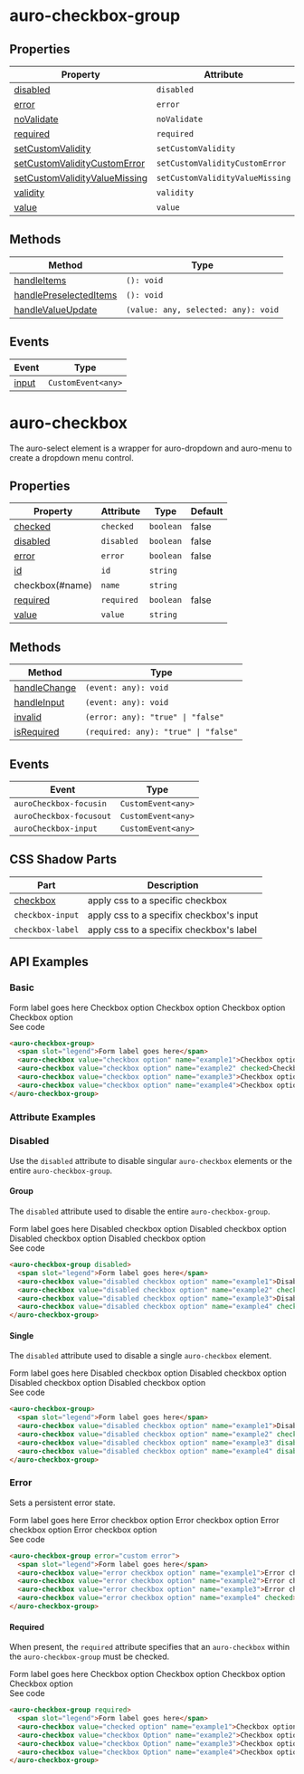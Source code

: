 <!-- AURO-GENERATED-CONTENT:START (FILE:src=./../api.md) -->
<!-- The below content is automatically added from ./../api.md -->

# auro-checkbox-group

## Properties

| Property                        | Attribute                       | Type      | Default     |
|---------------------------------|---------------------------------|-----------|-------------|
| [disabled](#disabled)                      | `disabled`                      | `boolean` | false       |
| [error](#error)                         | `error`                         | `string`  |             |
| [noValidate](#noValidate)                    | `noValidate`                    | `boolean` |             |
| [required](#required)                      | `required`                      | `boolean` | false       |
| [setCustomValidity](#setCustomValidity)             | `setCustomValidity`             | `string`  |             |
| [setCustomValidityCustomError](#setCustomValidityCustomError)  | `setCustomValidityCustomError`  | `string`  |             |
| [setCustomValidityValueMissing](#setCustomValidityValueMissing) | `setCustomValidityValueMissing` | `string`  |             |
| [validity](#validity)                      | `validity`                      | `string`  | "undefined" |
| [value](#value)                         | `value`                         | `array`   | "undefined" |

## Methods

| Method                   | Type                                |
|--------------------------|-------------------------------------|
| [handleItems](#handleItems)            | `(): void`                          |
| [handlePreselectedItems](#handlePreselectedItems) | `(): void`                          |
| [handleValueUpdate](#handleValueUpdate)      | `(value: any, selected: any): void` |

## Events

| Event   | Type               |
|---------|--------------------|
| [input](#input) | `CustomEvent<any>` |

# auro-checkbox

The auro-select element is a wrapper for auro-dropdown and auro-menu to create a dropdown menu control.

## Properties

| Property   | Attribute  | Type      | Default |
|------------|------------|-----------|---------|
| [checked](#checked)  | `checked`  | `boolean` | false   |
| [disabled](#disabled) | `disabled` | `boolean` | false   |
| [error](#error)    | `error`    | `boolean` | false   |
| [id](#id)       | `id`       | `string`  |         |
| checkbox(#name)     | `name`     | `string`  |         |
| [required](#required) | `required` | `boolean` | false   |
| [value](#value)    | `value`    | `string`  |         |

## Methods

| Method         | Type                                 |
|----------------|--------------------------------------|
| [handleChange](#handleChange) | `(event: any): void`                 |
| [handleInput](#handleInput)  | `(event: any): void`                 |
| [invalid](#invalid)      | `(error: any): "true" \| "false"`    |
| [isRequired](#isRequired)   | `(required: any): "true" \| "false"` |

## Events

| Event                   | Type               |
|-------------------------|--------------------|
| `auroCheckbox-focusin`  | `CustomEvent<any>` |
| `auroCheckbox-focusout` | `CustomEvent<any>` |
| `auroCheckbox-input`    | `CustomEvent<any>` |

## CSS Shadow Parts

| Part             | Description                              |
|------------------|------------------------------------------|
| [checkbox](#checkbox)       | apply css to a specific checkbox         |
| `checkbox-input` | apply css to a specifix checkbox's input |
| `checkbox-label` | apply css to a specifix checkbox's label |
<!-- AURO-GENERATED-CONTENT:END -->

## API Examples

### Basic

<div class="twoColDemoRow">
  <div>
    <div class="exampleWrapper">
      <!-- AURO-GENERATED-CONTENT:START (FILE:src=./../../apiExamples/basic.html) -->
      <!-- The below content is automatically added from ./../../apiExamples/basic.html -->
      <auro-checkbox-group>
        <span slot="legend">Form label goes here</span>
        <auro-checkbox value="checkbox option" name="example1">Checkbox option</auro-checkbox>
        <auro-checkbox value="checkbox option" name="example2" checked>Checkbox option</auro-checkbox>
        <auro-checkbox value="checkbox option" name="example3">Checkbox option</auro-checkbox>
        <auro-checkbox value="checkbox option" name="example4">Checkbox option</auro-checkbox>
      </auro-checkbox-group>
      <!-- AURO-GENERATED-CONTENT:END -->
    </div>
<auro-accordion lowProfile justifyRight>
  <span slot="trigger">See code</span>
<!-- AURO-GENERATED-CONTENT:START (CODE:src=./../../apiExamples/basic.html) -->
<!-- The below code snippet is automatically added from ./../../apiExamples/basic.html -->

```html
<auro-checkbox-group>
  <span slot="legend">Form label goes here</span>
  <auro-checkbox value="checkbox option" name="example1">Checkbox option</auro-checkbox>
  <auro-checkbox value="checkbox option" name="example2" checked>Checkbox option</auro-checkbox>
  <auro-checkbox value="checkbox option" name="example3">Checkbox option</auro-checkbox>
  <auro-checkbox value="checkbox option" name="example4">Checkbox option</auro-checkbox>
</auro-checkbox-group>
```
<!-- AURO-GENERATED-CONTENT:END -->
</auro-accordion>

### Attribute Examples

### Disabled

Use the `disabled` attribute to disable singular `auro-checkbox` elements or the entire `auro-checkbox-group`.

#### Group

The `disabled` attribute used to disable the entire `auro-checkbox-group`.

<div class="exampleWrapper">
  <!-- AURO-GENERATED-CONTENT:START (FILE:src=./../../apiExamples/disabled.html) -->
  <!-- The below content is automatically added from ./../../apiExamples/disabled.html -->
  <auro-checkbox-group disabled>
    <span slot="legend">Form label goes here</span>
    <auro-checkbox value="disabled checkbox option" name="example1">Disabled checkbox option</auro-checkbox>
    <auro-checkbox value="disabled checkbox option" name="example2" checked>Disabled checkbox option</auro-checkbox>
    <auro-checkbox value="disabled checkbox option" name="example3">Disabled checkbox option</auro-checkbox>
    <auro-checkbox value="disabled checkbox option" name="example4" checked>Disabled checkbox option</auro-checkbox>
  </auro-checkbox-group>
  <!-- AURO-GENERATED-CONTENT:END -->
</div>
<auro-accordion lowProfile justifyRight>
  <span slot="trigger">See code</span>
<!-- AURO-GENERATED-CONTENT:START (CODE:src=./../../apiExamples/disabled.html) -->
<!-- The below code snippet is automatically added from ./../../apiExamples/disabled.html -->

```html
<auro-checkbox-group disabled>
  <span slot="legend">Form label goes here</span>
  <auro-checkbox value="disabled checkbox option" name="example1">Disabled checkbox option</auro-checkbox>
  <auro-checkbox value="disabled checkbox option" name="example2" checked>Disabled checkbox option</auro-checkbox>
  <auro-checkbox value="disabled checkbox option" name="example3">Disabled checkbox option</auro-checkbox>
  <auro-checkbox value="disabled checkbox option" name="example4" checked>Disabled checkbox option</auro-checkbox>
</auro-checkbox-group>
```
<!-- AURO-GENERATED-CONTENT:END -->
</auro-accordion>

#### Single

The `disabled` attribute used to disable a single `auro-checkbox` element.

<div class="exampleWrapper">
  <!-- AURO-GENERATED-CONTENT:START (FILE:src=./../../apiExamples/singleDisabled.html) -->
  <!-- The below content is automatically added from ./../../apiExamples/singleDisabled.html -->
  <auro-checkbox-group>
    <span slot="legend">Form label goes here</span>
    <auro-checkbox value="disabled checkbox option" name="example1">Disabled checkbox option</auro-checkbox>
    <auro-checkbox value="disabled checkbox option" name="example2" checked>Disabled checkbox option</auro-checkbox>
    <auro-checkbox value="disabled checkbox option" name="example3" disabled>Disabled checkbox option</auro-checkbox>
    <auro-checkbox value="disabled checkbox option" name="example4" disabled checked>Disabled checkbox option</auro-checkbox>
  </auro-checkbox-group>
  <!-- AURO-GENERATED-CONTENT:END -->
</div>
<auro-accordion lowProfile justifyRight>
  <span slot="trigger">See code</span>
<!-- AURO-GENERATED-CONTENT:START (CODE:src=./../../apiExamples/singleDisabled.html) -->
<!-- The below code snippet is automatically added from ./../../apiExamples/singleDisabled.html -->

```html
<auro-checkbox-group>
  <span slot="legend">Form label goes here</span>
  <auro-checkbox value="disabled checkbox option" name="example1">Disabled checkbox option</auro-checkbox>
  <auro-checkbox value="disabled checkbox option" name="example2" checked>Disabled checkbox option</auro-checkbox>
  <auro-checkbox value="disabled checkbox option" name="example3" disabled>Disabled checkbox option</auro-checkbox>
  <auro-checkbox value="disabled checkbox option" name="example4" disabled checked>Disabled checkbox option</auro-checkbox>
</auro-checkbox-group>
```
<!-- AURO-GENERATED-CONTENT:END -->
</auro-accordion>

### Error

Sets a persistent error state.

<div class="exampleWrapper">
  <!-- AURO-GENERATED-CONTENT:START (FILE:src=./../../apiExamples/error.html) -->
  <!-- The below content is automatically added from ./../../apiExamples/error.html -->
  <auro-checkbox-group error="custom error">
    <span slot="legend">Form label goes here</span>
    <auro-checkbox value="error checkbox option" name="example1">Error checkbox option</auro-checkbox>
    <auro-checkbox value="error checkbox option" name="example2">Error checkbox option</auro-checkbox>
    <auro-checkbox value="error checkbox option" name="example3">Error checkbox option</auro-checkbox>
    <auro-checkbox value="error checkbox option" name="example4" checked>Error checkbox option</auro-checkbox>
  </auro-checkbox-group>
  <!-- AURO-GENERATED-CONTENT:END -->
</div>
<auro-accordion lowProfile justifyRight>
  <span slot="trigger">See code</span>
<!-- AURO-GENERATED-CONTENT:START (CODE:src=./../../apiExamples/error.html) -->
<!-- The below code snippet is automatically added from ./../../apiExamples/error.html -->

```html
<auro-checkbox-group error="custom error">
  <span slot="legend">Form label goes here</span>
  <auro-checkbox value="error checkbox option" name="example1">Error checkbox option</auro-checkbox>
  <auro-checkbox value="error checkbox option" name="example2">Error checkbox option</auro-checkbox>
  <auro-checkbox value="error checkbox option" name="example3">Error checkbox option</auro-checkbox>
  <auro-checkbox value="error checkbox option" name="example4" checked>Error checkbox option</auro-checkbox>
</auro-checkbox-group>
```
<!-- AURO-GENERATED-CONTENT:END -->
</auro-accordion>

#### Required

When present, the `required` attribute specifies that an `auro-checkbox` within the `auro-checkbox-group` must be checked.

<div class="exampleWrapper">
  <!-- AURO-GENERATED-CONTENT:START (FILE:src=./../../apiExamples/required.html) -->
  <!-- The below content is automatically added from ./../../apiExamples/required.html -->
  <auro-checkbox-group required>
    <span slot="legend">Form label goes here</span>
    <auro-checkbox value="checked option" name="example1">Checkbox option</auro-checkbox>
    <auro-checkbox value="checkbox Option" name="example2">Checkbox option</auro-checkbox>
    <auro-checkbox value="checkbox Option" name="example3">Checkbox option</auro-checkbox>
    <auro-checkbox value="checkbox Option" name="example4">Checkbox option</auro-checkbox>
  </auro-checkbox-group>
  <!-- AURO-GENERATED-CONTENT:END -->
</div>
<auro-accordion lowProfile justifyRight>
  <span slot="trigger">See code</span>
<!-- AURO-GENERATED-CONTENT:START (CODE:src=./../../apiExamples/required.html) -->
<!-- The below code snippet is automatically added from ./../../apiExamples/required.html -->

```html
<auro-checkbox-group required>
  <span slot="legend">Form label goes here</span>
  <auro-checkbox value="checked option" name="example1">Checkbox option</auro-checkbox>
  <auro-checkbox value="checkbox Option" name="example2">Checkbox option</auro-checkbox>
  <auro-checkbox value="checkbox Option" name="example3">Checkbox option</auro-checkbox>
  <auro-checkbox value="checkbox Option" name="example4">Checkbox option</auro-checkbox>
</auro-checkbox-group>
```
<!-- AURO-GENERATED-CONTENT:END -->
</auro-accordion>
